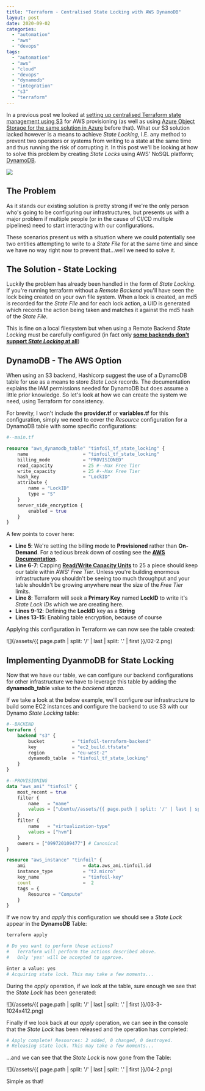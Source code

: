 ```yaml
---
title: "Terraform - Centralised State Locking with AWS DynamoDB"
layout: post
date: 2020-09-02
categories: 
  - "automation"
  - "aws"
  - "devops"
tags: 
  - "automation"
  - "aws"
  - "cloud"
  - "devops"
  - "dynamodb"
  - "integration"
  - "s3"
  - "terraform"
---
```


In a previous post we looked at [setting up centralised Terraform state management using S3](/terraform-vault-and-s3-centralised-iac-for-aws-cloud-provisioning/) for AWS provisioning (as well as using [Azure Object Storage for the same solution in Azure](/terraform-vault-and-azure-storage-centralised-iac-for-cloud-provisioning/) before that).
What our S3 solution lacked however is a means to achieve _State Locking_, I.E. any method to prevent two operators or systems from writing to a state at the same time and thus running the risk of corrupting it. In this post we'll be looking at how to solve this problem by creating _State Locks_ using AWS' NoSQL platform; [DynamoDB](https://aws.amazon.com/dynamodb/?trk=ps_a134p000003yOhzAAE&trkCampaign=pac_q2_0520_paidsearch_dynamodb_b_prosp_d_ukir&sc_channel=ps&sc_campaign=pac_q2_2020_paidsearch_dynamodb_ukir&sc_outcome=PaaS_Digital_Marketing&sc_geo=EMEA&sc_country=mult&sc_publisher=Google&sc_category=database&sc_detail=dynamodb&sc_matchtype=e&sc_segment=447305944533&sc_content=dynamodb_e&sc_medium=PAC-PaaS-P|PS-GO|Brand|Desktop|PA|Database|DynamoDB|UKIR|EN|Text&s_kwcid=AL!4422!3!447305944533!e!!g!!dynamodb&ef_id=EAIaIQobChMI-9GEi9-v6wIV5IBQBh2zEQlJEAAYAiAAEgLSAvD_BwE:G:s&s_kwcid=AL!4422!3!447305944533!e!!g!!dynamodb).

<img src="/assets/{{ page.path | split: '/' | last | split: '.' | first }}/01-2.png" class="scaled-img-50">

## The Problem

As it stands our existing solution is pretty strong if we're the only person who's going to be configuring our infrastructures, but presents us with a major problem if multiple people (or in the cause of CI/CD multiple pipelines) need to start interacting with our configurations.

These scenarios present us with a situation where we could potentially see two entities attempting to write to a _State File_ for at the same time and since we have no way right now to prevent that...well we need to solve it.

## The Solution - State Locking

Luckily the problem has already been handled in the form of _State Locking_. If you're running terraform without a _Remote Backend_ you'll have seen the lock being created on your own file system. When a lock is created, an md5 is recorded for the _State File_ and for each lock action, a UID is generated which records the action being taken and matches it against the md5 hash of the _State File_.

This is fine on a local filesystem but when using a Remote Backend _State Locking_ must be carefully configured (in fact only [**some backends don't support _State Locking_ at all**](https://www.terraform.io/docs/backends/types))

## DynamoDB - The AWS Option

When using an S3 backend, Hashicorp suggest the use of a DynamoDB table for use as a means to store _State Lock_ records. The documentation explains the IAM permissions needed for DynamoDB but does assume a little prior knowledge. So let's look at how we can create the system we need, using Terraform for consistency.

For brevity, I won't include the **provider.tf** or **variables.tf** for this configuration, simply we need to cover the _Resource_ configuration for a DynamoDB table with some specific configurations:

```terraform
#--main.tf

resource "aws_dynamodb_table" "tinfoil_tf_state_locking" {
    name                    = "tinfoil_tf_state_locking"
    billing_mode            = "PROVISIONED"
    read_capacity           = 25 #--Max Free Tier
    write_capacity          = 25 #--Max Free Tier
    hash_key                = "LockID"
    attribute {
        name = "LockID"
        type = "S"
    }
    server_side_encryption {
        enabled = true
    }
}
```

A few points to cover here:

- **Line 5**: We're setting the billing mode to **Provisioned** rather than **On-Demand**. For a tedious break down of costing see the **[AWS Documentation](https://aws.amazon.com/dynamodb/pricing/)**.
- **Line 6**\-**7**: Capping **[Read/Write Capacity Units](https://docs.aws.amazon.com/amazondynamodb/latest/developerguide/HowItWorks.ReadWriteCapacityMode.html)** to 25 a piece should keep our table within AWS' _Free Tier_. Unless you're building enormous infrastructure you shouldn't be seeing too much throughput and your table shouldn't be growing anywhere near the size of the _Free Tier_ limits.
- **Line 8**: Terraform will seek a **Primary Key** named **LockID** to write it's _State Lock IDs_ which we are creating here.
- **Lines 9-12**: Defining the **LockID** key as a **String**
- **Lines 13-15**: Enabling table encryption, because of course

Applying this configuration in Terraform we can now see the table created:

![](/assets/{{ page.path | split: '/' | last | split: '.' | first }}/02-2.png)

## Implementing DyanmoDB for State Locking

Now that we have our table, we can configure our backend configurations for other infrastructure we have to leverage this table by adding the **dynamodb\_table** value to the _backend stanza_.

If we take a look at the below example, we'll configure our infrastructure to build some EC2 instances and configure the backend to use S3 with our Dynamo _State Locking_ table:

```terraform
#--BACKEND
terraform {
    backend "s3" {
        bucket          = "tinfoil-terraform-backend"
        key             = "ec2_build.tfstate"
        region          = "eu-west-2"
        dynamodb_table  = "tinfoil_tf_state_locking"
    }
}

#--PROVISIONING
data "aws_ami" "tinfoil" {
    most_recent = true
    filter {
        name   = "name"
        values = ["ubuntu//assets/{{ page.path | split: '/' | last | split: '.' | first }}/hvm-ssd/ubuntu-xenial-16.04-amd64-server-*"]
    }
    filter {
        name   = "virtualization-type"
        values = ["hvm"]
    }
    owners = ["099720109477"] # Canonical
}

resource "aws_instance" "tinfoil" {
    ami                     = data.aws_ami.tinfoil.id
    instance_type           = "t2.micro"
    key_name                = "tinfoil-key"
    count                   =  2
    tags = {
        Resource = "Compute"
    }
}
```

If we now try and _apply_ this configuration we should see a _State Lock_ appear in the **DynamoDB** Table:

```bash
terraform apply

# Do you want to perform these actions?
#   Terraform will perform the actions described above.
#   Only 'yes' will be accepted to approve.

Enter a value: yes
# Acquiring state lock. This may take a few moments...
```

During the _apply_ operation, if we look at the table, sure enough we see that the _State Lock_ has been generated:

![](/assets/{{ page.path | split: '/' | last | split: '.' | first }}/03-3-1024x412.png)

Finally if we look back at our _apply_ operation, we can see in the console that the _State Lock_ has been released and the operation has completed:

```bash
# Apply complete! Resources: 2 added, 0 changed, 0 destroyed.
# Releasing state lock. This may take a few moments...
```

...and we can see that the _State Lock_ is now gone from the Table:

![](/assets/{{ page.path | split: '/' | last | split: '.' | first }}/04-2.png)

Simple as that!
